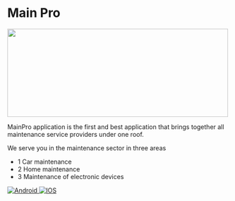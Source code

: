 
# Main Pro

<div>
<img src="https://lh3.googleusercontent.com/J7O37ylnhGvo6M70_TLuRPhmAqMxy62BcEGQk_Akk9u8nfUT8DUmzQgD0kZGr9AGWrwY" width="500" height="200"/>
</div>

MainPro application is the first and best application that brings together all maintenance service providers under one roof.

We serve you in the maintenance sector in three areas

- 1 Car maintenance
- 2 Home maintenance
- 3 Maintenance of electronic devices

<div id="badges">
  <a href= "https://www.w3schools.com/tags/tag_a.asp">
    <img src="https://img.shields.io/badge/android-grey?style=for-the-badge&logo=android&logoColor=white" alt="Android"/>
  </a>
  <a href= ">>>>>>>>>>>>>>>>>>>>>>>>>>>>>>>>">
    <img src="https://img.shields.io/badge/iphone-blue?style=for-the-badge&logo=apple&logoColor=white" alt="IOS"/>
  </a>
</div>
